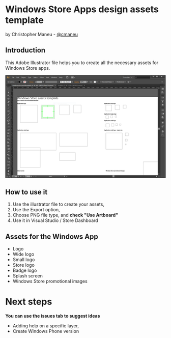 # Windows Store Apps design assets template

by Christopher Maneu - [@cmaneu](http://twitter.com/cmaneu)

## Introduction

This Adobe Illustrator file helps you to create all the necessary assets for Windows Store apps.

![](./img/illustratorpreview.png) 

## How to use it

1. Use the illustrator file to create your assets,
2. Use the Export option, 
3. Choose PNG file type, and **check "Use Artboard"**
4. Use it in Visual Studio / Store Dashboard



## Assets for the Windows App
- Logo
- Wide logo
- Small logo
- Store logo
- Badge logo
- Splash screen 
- Windows Store promotional images

# Next steps

**You can use the issues tab to suggest ideas**

- Adding help on a specific layer, 
- Create Windows Phone version